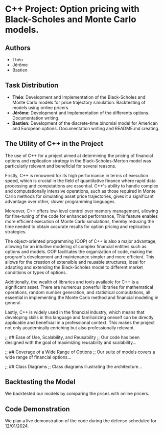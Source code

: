 # C++ Project: Option pricing with Black-Scholes and Monte Carlo models.

## Authors
- Théo
- Jérôme
- Bastien

## Task Distribution
- **Théo**: Development and Implementation of the Black-Scholes and Monte Carlo models for price trajectory simulation. Backtesting of models using online pricers.
- **Jérôme**: Development and Implementation of the differents options. Documentation writing.
- **Bastien**: Development of the discrete-time binomial model for American and European options. Documentation writing and README.md creating.

## The Utility of C++ in the Project
The use of C++ for a project aimed at determining the pricing of financial
options and replication strategy in the Black-Scholes-Merton 
model was particularly relevant and beneficial for several reasons.  

Firstly, C++ is renowned for its high performance in terms of execution 
speed, which is crucial in the field of quantitative finance where 
rapid data processing and computations are essential. 
C++'s ability to handle complex and computationally intensive operations,
such as those required in Monte Carlo methods for simulating asset price trajectories, gives it a significant advantage over other, slower programming languages.  

Moreover, C++ offers low-level control over memory management, 
allowing for fine-tuning of the code for enhanced performance,
This feature enables more efficient execution of Monte Carlo simulations,
thereby reducing the time needed to obtain accurate results 
for option pricing and replication strategies.  

The object-oriented programming (OOP) of C++ is also a major advantage, 
allowing for an intuitive modeling of complex financial entities 
such as options and models. OOP facilitates the organization of code,
making the program's development and maintenance simpler 
and more efficient. 
This allows for the creation of extensible and reusable structures,
ideal for adapting and extending the Black-Scholes model 
to different market conditions or types of options.  

Additionally, the wealth of libraries and tools available for C++ 
is a significant asset. 
There are numerous powerful libraries for mathematical operations, 
random number generation, and statistical computations, 
all essential in implementing the Monte Carlo method and financial modeling in general.  

Lastly, C++ is widely used in the financial industry, 
which means that developing skills in this language 
and familiarizing oneself can be directly applicable 
and beneficial in a professional context. 
This makes the project not only academically enriching but also professionally relevant.


;; ## Ease of Use, Scalability, and Reusability
;; Our code has been designed with the goal of maximizing reusability and scalability...

;; ## Coverage of a Wide Range of Options
;; Our suite of models covers a wide range of financial options...

;; ## Class Diagrams
;; Class diagrams illustrating the architecture...

## Backtesting the Model
We backtested our models by comparing the prices with online pricers.

## Code Demonstration
We plan a live demonstration of the code during the defense scheduled for 12/01/2024.
